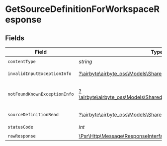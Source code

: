 # GetSourceDefinitionForWorkspaceResponse


## Fields

| Field                                                                                                               | Type                                                                                                                | Required                                                                                                            | Description                                                                                                         |
| ------------------------------------------------------------------------------------------------------------------- | ------------------------------------------------------------------------------------------------------------------- | ------------------------------------------------------------------------------------------------------------------- | ------------------------------------------------------------------------------------------------------------------- |
| `contentType`                                                                                                       | *string*                                                                                                            | :heavy_check_mark:                                                                                                  | N/A                                                                                                                 |
| `invalidInputExceptionInfo`                                                                                         | [?\airbyte\airbyte_oss\Models\Shared\InvalidInputExceptionInfo](../../models/shared/InvalidInputExceptionInfo.md)   | :heavy_minus_sign:                                                                                                  | Input failed validation                                                                                             |
| `notFoundKnownExceptionInfo`                                                                                        | [?\airbyte\airbyte_oss\Models\Shared\NotFoundKnownExceptionInfo](../../models/shared/NotFoundKnownExceptionInfo.md) | :heavy_minus_sign:                                                                                                  | Object with given id was not found.                                                                                 |
| `sourceDefinitionRead`                                                                                              | [?\airbyte\airbyte_oss\Models\Shared\SourceDefinitionRead](../../models/shared/SourceDefinitionRead.md)             | :heavy_minus_sign:                                                                                                  | Successful operation                                                                                                |
| `statusCode`                                                                                                        | *int*                                                                                                               | :heavy_check_mark:                                                                                                  | N/A                                                                                                                 |
| `rawResponse`                                                                                                       | [\Psr\Http\Message\ResponseInterface](https://www.php-fig.org/psr/psr-7/#33-psrhttpmessageresponseinterface)        | :heavy_minus_sign:                                                                                                  | N/A                                                                                                                 |